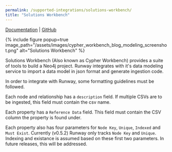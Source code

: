 ```yaml
---
permalink: /supported-integrations/solutions-workbench/
title: "Solutions Workbench"
---
```


[Documentation](https://help.neo4j.solutions/neo4j-solutions/cypher-workbench/) | [GitHub](https://github.com/neo4j-labs/cypher-workbench)

{% include figure popup=true image_path="/assets/images/cypher_workbench_blog_modeling_screenshot.png" alt="Solutions Workbench" %}

Solutions Workbench (Also known as Cypher Workbench) provides a suite of tools to build a Neo4j project. 
Runway integrates with it's data modeling service to import a data model in json format and generate ingestion code. 

In order to integrate with Runway, some formatting guidelines must be followed.

Each node and relationship has a `description` field. If multiple CSVs are to be ingested, this field must contain the csv name.

Each property has a `Reference Data` field. This field must contain the CSV column the property is found under.

Each property also has four parameters for `Node Key`, `Unique`, `Indexed` and `Must Exist`. Currently (v0.5.2) Runway only tracks `Node Key` and `Unique`. Indexing and existance is assumed based on these first two parameters. In future releases, this will be addressed. 